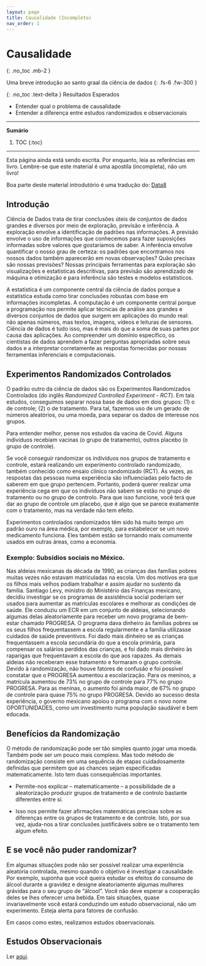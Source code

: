 ```yaml
---
layout: page
title: Causalidade (Incompleto)
nav_order: 1
---
```


# Causalidade
{: .no_toc .mb-2 }

Uma breve introdução ao santo graal da ciência de dados
{: .fs-6 .fw-300 }

{: .no_toc .text-delta }
Resultados Esperados

* Entender qual o problema de causalidade
* Entender a diferença entre estudos randomizados e observacionais

---
**Sumário**
1. TOC
{:toc}
---

Esta página ainda está sendo escrita. Por enquanto, leia as
referências em livro. Lembre-se que este material é uma
apostila (incompleta), não um livro!

Boa parte deste material introdutório é uma tradução do:
[Data8](https://inferentialthinking.com/chapters/01/what-is-data-science.html)

## Introdução

Ciência de Dados trata de tirar conclusões úteis de
conjuntos de dados grandes e diversos por meio de
exploração, previsão e inferência. A exploração envolve a
identificação de padrões nas informações. A previsão
envolve o uso de informações que conhecemos para fazer
suposições informadas sobre valores que gostaríamos de
saber. A inferência envolve quantificar o nosso grau de
certeza: os padrões que encontramos nos nossos dados também
aparecerão em novas observações? Quão precisas são nossas
previsões? Nossas principais ferramentas para exploração
são visualizações e estatísticas descritivas, para previsão
são aprendizado de máquina e otimização e para inferência
são testes e modelos estatísticos.

A estatística é um componente central da ciência de dados
porque a estatística estuda como tirar conclusões robustas
com base em informações incompletas. A computação é um
componente central porque a programação nos permite aplicar
técnicas de análise aos grandes e diversos conjuntos de
dados que surgem em aplicações do mundo real: não apenas
números, mas textos, imagens, vídeos e leituras de
sensores. Ciência de dados é tudo isso, mas é mais do que a
soma de suas partes por causa das aplicações. Ao
compreender um domínio específico, os cientistas de dados
aprendem a fazer perguntas apropriadas sobre seus dados e a
interpretar corretamente as respostas fornecidas por nossas
ferramentas inferenciais e computacionais.

## Experimentos Randomizados Controlados

O padrão outro da ciência de dados são os Experimentos
Randomizados Controlados (do inglês *Randomized Controlled
Experiment - RCT*). Em tais estudos, conseguimos separar
nossa base de dados em dois grupos: (1) o de controle; (2)
o de tratamento. Para tal, fazemos uso de um gerado de
números aleatórios, ou uma moeda, para separar os dados de
interesse nos grupos.

Para entender melhor, pense nos estudos da vacina de Covid.
Alguns indivíduos recebiam vacinas (o grupo de tratamento),
outros placebo (o grupo de controle).

Se você conseguir randomizar os indivíduos nos grupos de
tratamento e controle, estará realizando um experimento
controlado randomizado, também conhecido como ensaio
clínico randomizado (RCT). Às vezes, as respostas das
pessoas numa experiência são influenciadas pelo facto de
saberem em que grupo pertencem. Portanto, poderá querer
realizar uma experiência cega em que os indivíduos não
sabem se estão no grupo de tratamento ou no grupo de
controlo. Para que isso funcione, você terá que dar ao
grupo de controle um placebo, que é algo que se parece
exatamente com o tratamento, mas na verdade não tem efeito.

Experimentos controlados randomizados têm sido há muito
tempo um padrão ouro na área médica, por exemplo, para
estabelecer se um novo medicamento funciona. Eles também
estão se tornando mais comumente usados em outras áreas,
como a economia.

### Exemplo: Subsídios sociais no México.

Nas aldeias mexicanas da década de 1990, as crianças das
famílias pobres muitas vezes não estavam matriculadas na
escola. Um dos motivos era que os filhos mais velhos podiam
trabalhar e assim ajudar no sustento da família. Santiago
Levy, ministro do Ministério das Finanças mexicano, decidiu
investigar se os programas de assistência social poderiam
ser usados para aumentar as matrículas escolares e melhorar
as condições de saúde. Ele conduziu um ECR em um conjunto
de aldeias, selecionando algumas delas aleatoriamente para
receber um novo programa de bem-estar chamado PROGRESA. O
programa dava dinheiro às famílias pobres se os seus filhos
frequentassem a escola regularmente e a família utilizasse
cuidados de saúde preventivos. Foi dado mais dinheiro se as
crianças frequentassem a escola secundária do que a escola
primária, para compensar os salários perdidos das crianças,
e foi dado mais dinheiro às raparigas que frequentavam a
escola do que aos rapazes. As demais aldeias não receberam
esse tratamento e formaram o grupo controle. Devido à
randomização, não houve fatores de confusão e foi possível
constatar que o PROGRESA aumentou a escolarização. Para os
meninos, a matrícula aumentou de 73% no grupo de controle
para 77% no grupo PROGRESA. Para as meninas, o aumento foi
ainda maior, de 67% no grupo de controle para quase 75% no
grupo PROGRESA. Devido ao sucesso desta experiência, o
governo mexicano apoiou o programa com o novo nome
OPORTUNIDADES, como um investimento numa população saudável
e bem educada.

## Benefícios da Randomização

O método de randomização pode ser tão simples quanto jogar
uma moeda. Também pode ser um pouco mais complexo. Mas todo
método de randomização consiste em uma sequência de etapas
cuidadosamente definidas que permitem que as chances sejam
especificadas matematicamente. Isto tem duas consequências
importantes.

- Permite-nos explicar – matematicamente – a possibilidade
  de a aleatorização produzir grupos de tratamento e de
  controlo bastante diferentes entre si.

- Isso nos permite fazer afirmações matemáticas precisas
  sobre as diferenças entre os grupos de tratamento e de
  controle. Isto, por sua vez, ajuda-nos a tirar conclusões
  justificáveis sobre se o tratamento tem algum efeito.

## E se você não puder randomizar?

Em algumas situações pode não ser possível realizar uma
experiência aleatória controlada, mesmo quando o objetivo
é investigar a causalidade. Por exemplo, suponha que você
queira estudar os efeitos do consumo de álcool durante a
gravidez e designe aleatoriamente algumas mulheres grávidas
para o seu grupo de “álcool”. Você não deve esperar a
cooperação deles se lhes oferecer uma bebida. Em tais
situações, quase invariavelmente você estará conduzindo um
estudo observacional, não um experimento. Esteja alerta
para fatores de confusão.

Em casos como estes, realizamos estudos observacionais.

## Estudos Observacionais

Ler [aqui](https://inferentialthinking.com/chapters/02/causality-and-experiments.html).
